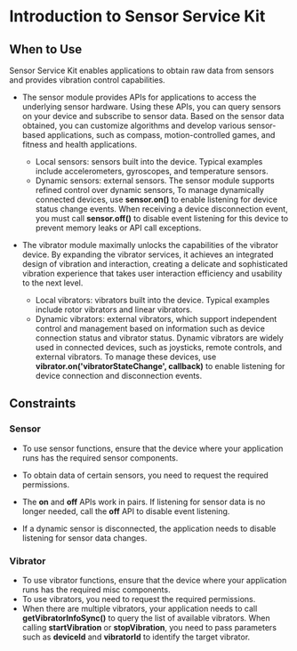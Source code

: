 # Introduction to Sensor Service Kit

## When to Use

Sensor Service Kit enables applications to obtain raw data from sensors and provides vibration control capabilities.

- The sensor module provides APIs for applications to access the underlying sensor hardware. Using these APIs, you can query sensors on your device and subscribe to sensor data. Based on the sensor data obtained, you can customize algorithms and develop various sensor-based applications, such as compass, motion-controlled games, and fitness and health applications.
  - Local sensors: sensors built into the device. Typical examples include accelerometers, gyroscopes, and temperature sensors.
  - Dynamic sensors: external sensors. The sensor module supports refined control over dynamic sensors, To manage dynamically connected devices, use **sensor.on()** to enable listening for device status change events. When receiving a device disconnection event, you must call **sensor.off()** to disable event listening for this device to prevent memory leaks or API call exceptions.

- The vibrator module maximally unlocks the capabilities of the vibrator device. By expanding the vibrator services, it achieves an integrated design of vibration and interaction, creating a delicate and sophisticated vibration experience that takes user interaction efficiency and usability to the next level.
  - Local vibrators: vibrators built into the device. Typical examples include rotor vibrators and linear vibrators.
  - Dynamic vibrators: external vibrators, which support independent control and management based on information such as device connection status and vibrator status. Dynamic vibrators are widely used in connected devices, such as joysticks, remote controls, and external vibrators. To manage these devices, use **vibrator.on('vibratorStateChange', callback)** to enable listening for device connection and disconnection events.


## Constraints

### Sensor

- To use sensor functions, ensure that the device where your application runs has the required sensor components.

- To obtain data of certain sensors, you need to request the required permissions.

- The **on** and **off** APIs work in pairs. If listening for sensor data is no longer needed, call the **off** API to disable event listening.

- If a dynamic sensor is disconnected, the application needs to disable listening for sensor data changes.

### Vibrator

- To use vibrator functions, ensure that the device where your application runs has the required misc components.
- To use vibrators, you need to request the required permissions.
- When there are multiple vibrators, your application needs to call **getVibratorInfoSync()** to query the list of available vibrators. When calling **startVibration** or **stopVibration**, you need to pass parameters such as **deviceId** and **vibratorId** to identify the target vibrator.
